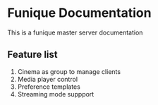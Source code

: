 # Funique Documentation

This is a funique master server documentation

## Feature list

1. Cinema as group to manage clients
2. Media player control
3. Preference templates
4. Streaming mode suppport